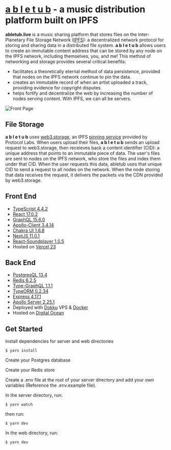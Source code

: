 # **[a b l e t u b](https://abletub.live/)** - a music distribution platform built on IPFS

**abletub.live** is a music sharing platform that stores files on the Inter-Planetary File Storage Network ([IPFS](https://ipfs.io/ "IPFS")): a decentralized network protocol for storing and sharing data in a distributed file system. **a b l e t u b** allows users to create an immutable content address that can be stored by any node on the IPFS network, including themselves, you, and me! This method of networking and storage provides several critical benefits:
 - facilitates a theoretically eternal method of data persistence, provided that nodes on the IPFS network continue to pin the data.
 - creates an immutable record of when an artist uploaded a track, providing evidence for copyright disputes.
 - helps fortify and decentralize the web by increasing the number of nodes serving content. With IPFS, we can all be servers.

![Front Page](https://i.imgur.com/kApR6z3.png[/img])

## File Storage
**a b l e t u b** uses [web3.storage](https://web3.storage/), an IPFS [pinning service](https://docs.ipfs.io/how-to/work-with-pinning-services/) provided by Protocol Labs. When users upload their files, **a b l e t u b** sends an upload request to web3.storage, then receieves back a content identifier (CID): a unique address that points to an immutable piece of data. The user's files are sent to nodes on the IPFS network, who store the files and index them under that CID. When the user requests this data, abletub uses that unique CID to send a request to all nodes on the network. When the node storing that data receives the request, it delivers the packets via the CDN provided by web3.storage.

## Front End
- [TypeScript 4.4.2](https://www.typescriptlang.org/)
- [React 17.0.2](https://reactjs.org/) 
- [GraphQL 15.6.0](https://graphql.org/) 
- [Apollo-Client 3.4.14](https://www.apollographql.com/docs/react/) 
- [Chakra UI 1.6.8](https://chakra-ui.com/) 
- [NextJS 11.0.1](https://nextjs.org/) 
- [React-Soundplayer 1.0.5](https://github.com/kosmetism/react-soundplayer)
- Hosted on [Vercel 23](https://vercel.com/)

## Back End
- [PostgresQL 13.4](https://www.postgresql.org/)
- [Redis 6.2.5](https://redis.io/)
- [Type-GraqhQL 1.1.1](https://typegraphql.com/) 
- [TypeORM 0.2.34](https://typeorm.io/#/)
- [Express 4.17.1](https://expressjs.com/)
- [Apollo Server 2.25.1](https://www.apollographql.com/docs/apollo-server/)
- Deployed with [Dokku](https://dokku.com/) VPS & [Docker](https://www.docker.com/)
- Hosted on [Digital Ocean](https://www.digitalocean.com/)


## Get Started
Install dependencies for server and web directories
```
$ yarn install
```

Create your Postgres database

Create your Redis store

Create a .env file at the root of your server directory and add your own variables (Reference the .env.example file).

In the server directory, run:
```
$ yarn watch
```

then run:
```
$ yarn dev
```

In the web directory, run:
```
$ yarn dev
```



